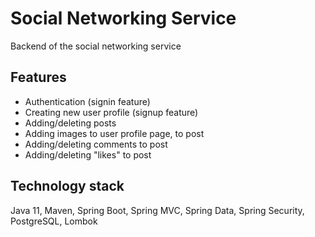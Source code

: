 # Social Networking Service
Backend of the social networking service

## Features
- Authentication (signin feature)
- Creating new user profile (signup feature)
- Adding/deleting posts
- Adding images to user profile page, to post
- Adding/deleting comments to post
- Adding/deleting "likes" to post

## Technology stack
Java 11, Maven, Spring Boot, Spring MVC, Spring Data, Spring Security, PostgreSQL, Lombok
